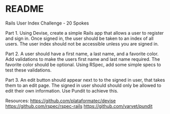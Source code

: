 # README
Rails User Index Challenge - 20 Spokes

Part 1.
Using Devise, create a simple Rails app that allows a user to register and sign in.
Once signed in, the user should be taken to an index of all users.
The user index should not be accessible unless you are signed in.

Part 2.
A user should have a first name, a last name, and a favorite color.
Add validations to make the users first name and last name required. The favorite color should
be optional.
Using RSpec, add some simple specs to test these validations.

Part 3.
An edit button should appear next to to the signed in user, that takes them to an edit page.
The signed in user should should only be allowed to edit their own information.
Use Pundit to achieve this.

Resources:
https://github.com/plataformatec/devise
https://github.com/rspec/rspec-rails
https://github.com/varvet/pundit
